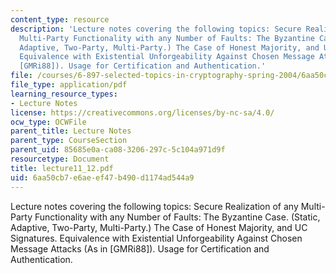 ```yaml
---
content_type: resource
description: 'Lecture notes covering the following topics: Secure Realization of any
  Multi-Party Functionality with any Number of Faults: The Byzantine Case. (Static,
  Adaptive, Two-Party, Multi-Party.) The Case of Honest Majority, and UC Signatures.
  Equivalence with Existential Unforgeability Against Chosen Message Attacks (As in
  [GMRi88]). Usage for Certification and Authentication.'
file: /courses/6-897-selected-topics-in-cryptography-spring-2004/6aa50cb7e6aeef47b490d1174ad544a9_lecture11_12.pdf
file_type: application/pdf
learning_resource_types:
- Lecture Notes
license: https://creativecommons.org/licenses/by-nc-sa/4.0/
ocw_type: OCWFile
parent_title: Lecture Notes
parent_type: CourseSection
parent_uid: 85685e0a-ca08-3206-297c-5c104a971d9f
resourcetype: Document
title: lecture11_12.pdf
uid: 6aa50cb7-e6ae-ef47-b490-d1174ad544a9
---
```

Lecture notes covering the following topics: Secure Realization of any Multi-Party Functionality with any Number of Faults: The Byzantine Case. (Static, Adaptive, Two-Party, Multi-Party.) The Case of Honest Majority, and UC Signatures. Equivalence with Existential Unforgeability Against Chosen Message Attacks (As in [GMRi88]). Usage for Certification and Authentication.